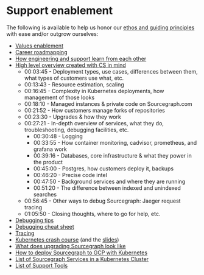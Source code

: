 # Support enablement

The following is available to help us honor our [ethos and guiding principles](index.md) with ease and/or outgrow ourselves:

* [Values enablement](support-values-enablement.md)
* [Career roadmapping](career-roadmap.md)
* [How engineering and support learn from each other](eng-support-learn-from-eachother.md)
* [High level overview created with CS in mind](https://drive.google.com/file/d/1Veat9m5gb8O0fL37b-lD5rl5fKToTmb6/view?usp=sharing)
	* 00:03:45 - Deployment types, use cases, differences between them, what types of customers use what, etc.
	* 00:13:43 - Resource estimation, scaling
	* 00:16:45 - Complexity in Kubernetes deployments, how management of those looks
	* 00:18:10 - Managed instances & private code on Sourcegraph.com
	* 00:21:52 - How customers manage forks of repositories
	* 00:23:30 - Upgrades & how they work
	* 00:27:21 - In-depth overview of services, what they do, troubleshooting, debugging facilities, etc.
		* 00:30:48 - Logging
		* 00:33:55 - How container monitoring, cadvisor, prometheus, and grafana work
		* 00:39:16 - Databases, core infrastructure & what they power in the product
		* 00:45:00 - Postgres, how customers deploy it, backups
		* 00:46:20 - Precise code intel
		* 00:47:50 - Background services and where they are running
		* 00:51:20 - The difference between indexed and unindexed searches
	* 00:56:45 - Other ways to debug Sourcegraph: Jaeger request tracing
	* 01:05:50 - Closing thoughts, where to go for help, etc.
* [Debugging tips](debugging-tips.md)
* [Debugging cheat sheet](debugging-cheat-sheet.md)
* [Tracing](https://drive.google.com/file/d/17mnCqJWJ1C855hl73hV1Y5S-1EOzusgX/view?usp=sharing)
* [Kubernetes crash course](https://drive.google.com/file/d/1mmD3NZaxAGiIwGLvYxK80DjuQco7z5JL/view?usp=sharing) (and the [slides](https://docs.google.com/presentation/d/155SXUleQP8X7tvhaxudkdxHuFXgFKy2d0AAu0GLUc1o/edit?usp=sharing))
* [What does upgrading Sourcegraph look like](https://drive.google.com/file/d/1oIrKJPo9hvc2UMfpb-a57HV9fCYEcS9n/view)
* [How to deploy Sourcegraph to GCP with Kubernetes](https://drive.google.com/file/d/10uIp-rcN3nRa0FguScHU3NRrcXxgy6C7/view?usp=sharing)
* [List of Sourcegraph Services in a Kubernetes Cluster](https://sourcegraph.github.io/support-tools/List%20of%20Pods/)
* [List of Support Tools](https://sourcegraph.github.io/support-tools)
